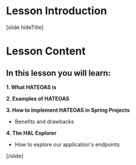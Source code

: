 # Lesson Introduction

[slide hideTitle]

# Lesson Content

## In this lesson you will learn:

**1. What HATEOAS is**

**2. Examples of HATEOAS**

**3. How to implement HATEOAS in Spring Projects**

- Benefits and drawbacks

**4. The HAL Explorer**

- How to explore our application's endpoints

[/slide]